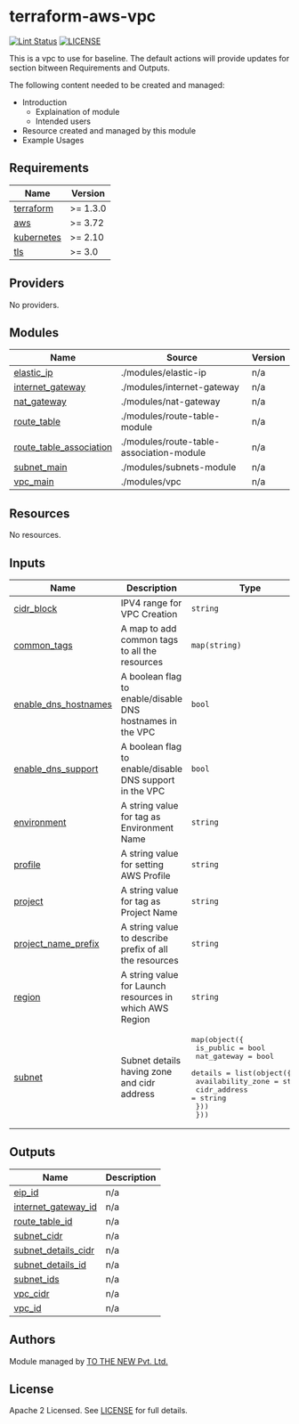 # terraform-aws-vpc

[![Lint Status](https://github.com/tothenew/terraform-aws-vpc/workflows/Lint/badge.svg)](https://github.com/tothenew/terraform-aws-vpc/actions)
[![LICENSE](https://img.shields.io/github/license/tothenew/terraform-aws-vpc)](https://github.com/tothenew/terraform-aws-vpc/blob/master/LICENSE)

This is a vpc to use for baseline. The default actions will provide updates for section bitween Requirements and Outputs.

The following content needed to be created and managed:
 - Introduction
     - Explaination of module 
     - Intended users
 - Resource created and managed by this module
 - Example Usages

<!-- BEGIN_TF_DOCS -->
## Requirements

| Name | Version |
|------|---------|
| <a name="requirement_terraform"></a> [terraform](#requirement\_terraform) | >= 1.3.0 |
| <a name="requirement_aws"></a> [aws](#requirement\_aws) | >= 3.72 |
| <a name="requirement_kubernetes"></a> [kubernetes](#requirement\_kubernetes) | >= 2.10 |
| <a name="requirement_tls"></a> [tls](#requirement\_tls) | >= 3.0 |

## Providers

No providers.

## Modules

| Name | Source | Version |
|------|--------|---------|
| <a name="module_elastic_ip"></a> [elastic\_ip](#module\_elastic\_ip) | ./modules/elastic-ip | n/a |
| <a name="module_internet_gateway"></a> [internet\_gateway](#module\_internet\_gateway) | ./modules/internet-gateway | n/a |
| <a name="module_nat_gateway"></a> [nat\_gateway](#module\_nat\_gateway) | ./modules/nat-gateway | n/a |
| <a name="module_route_table"></a> [route\_table](#module\_route\_table) | ./modules/route-table-module | n/a |
| <a name="module_route_table_association"></a> [route\_table\_association](#module\_route\_table\_association) | ./modules/route-table-association-module | n/a |
| <a name="module_subnet_main"></a> [subnet\_main](#module\_subnet\_main) | ./modules/subnets-module | n/a |
| <a name="module_vpc_main"></a> [vpc\_main](#module\_vpc\_main) | ./modules/vpc | n/a |

## Resources

No resources.

## Inputs

| Name | Description | Type | Default | Required |
|------|-------------|------|---------|:--------:|
| <a name="input_cidr_block"></a> [cidr\_block](#input\_cidr\_block) | IPV4 range for VPC Creation | `string` | n/a | yes |
| <a name="input_common_tags"></a> [common\_tags](#input\_common\_tags) | A map to add common tags to all the resources | `map(string)` | n/a | yes |
| <a name="input_enable_dns_hostnames"></a> [enable\_dns\_hostnames](#input\_enable\_dns\_hostnames) | A boolean flag to enable/disable DNS hostnames in the VPC | `bool` | n/a | yes |
| <a name="input_enable_dns_support"></a> [enable\_dns\_support](#input\_enable\_dns\_support) | A boolean flag to enable/disable DNS support in the VPC | `bool` | n/a | yes |
| <a name="input_environment"></a> [environment](#input\_environment) | A string value for tag as Environment Name | `string` | n/a | yes |
| <a name="input_profile"></a> [profile](#input\_profile) | A string value for setting AWS Profile | `string` | n/a | yes |
| <a name="input_project"></a> [project](#input\_project) | A string value for tag as Project Name | `string` | n/a | yes |
| <a name="input_project_name_prefix"></a> [project\_name\_prefix](#input\_project\_name\_prefix) | A string value to describe prefix of all the resources | `string` | n/a | yes |
| <a name="input_region"></a> [region](#input\_region) | A string value for Launch resources in which AWS Region | `string` | n/a | yes |
| <a name="input_subnet"></a> [subnet](#input\_subnet) | Subnet details having zone and cidr address | <pre>map(object({<br>    is_public   = bool<br>    nat_gateway = bool<br>    details = list(object({<br>      availability_zone = string<br>      cidr_address      = string<br>    }))<br>  }))</pre> | n/a | yes |

## Outputs

| Name | Description |
|------|-------------|
| <a name="output_eip_id"></a> [eip\_id](#output\_eip\_id) | n/a |
| <a name="output_internet_gateway_id"></a> [internet\_gateway\_id](#output\_internet\_gateway\_id) | n/a |
| <a name="output_route_table_id"></a> [route\_table\_id](#output\_route\_table\_id) | n/a |
| <a name="output_subnet_cidr"></a> [subnet\_cidr](#output\_subnet\_cidr) | n/a |
| <a name="output_subnet_details_cidr"></a> [subnet\_details\_cidr](#output\_subnet\_details\_cidr) | n/a |
| <a name="output_subnet_details_id"></a> [subnet\_details\_id](#output\_subnet\_details\_id) | n/a |
| <a name="output_subnet_ids"></a> [subnet\_ids](#output\_subnet\_ids) | n/a |
| <a name="output_vpc_cidr"></a> [vpc\_cidr](#output\_vpc\_cidr) | n/a |
| <a name="output_vpc_id"></a> [vpc\_id](#output\_vpc\_id) | n/a |
<!-- END_TF_DOCS -->

## Authors

Module managed by [TO THE NEW Pvt. Ltd.](https://github.com/tothenew)

## License

Apache 2 Licensed. See [LICENSE](https://github.com/tothenew/terraform-aws-vpc/blob/main/LICENSE) for full details.
